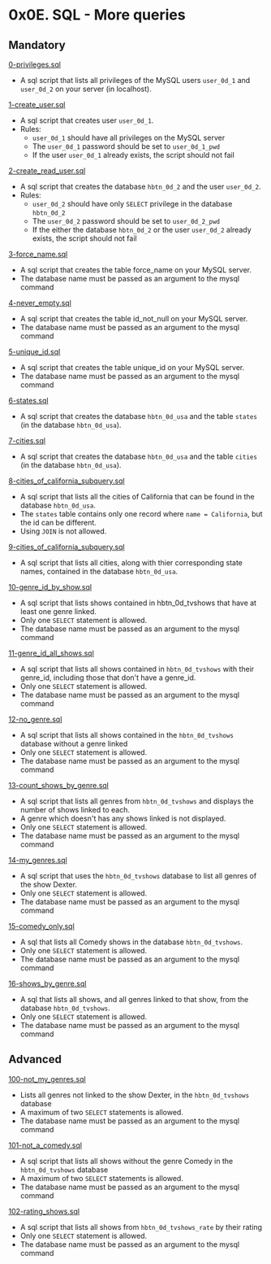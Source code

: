 # 0x0E. SQL - More queries

## Mandatory

[0-privileges.sql](./0-privileges.sql)

- A sql script that lists all privileges of the MySQL users `user_0d_1` and
  `user_0d_2` on your server (in localhost).

[1-create_user.sql](./1-create_user.sql)

- A sql script that creates user `user_0d_1`.
- Rules:
  - `user_0d_1` should have all privileges on the MySQL server
  - The `user_0d_1` password should be set to `user_0d_1_pwd`
  - If the user `user_0d_1` already exists, the script should not fail

[2-create_read_user.sql](./2-create_read_user.sql)

- A sql script that creates the database `hbtn_0d_2` and the user `user_0d_2`.
- Rules:
  - `user_0d_2` should have only `SELECT` privilege in the database `hbtn_0d_2`
  - The `user_0d_2` password should be set to `user_0d_2_pwd`
  - If the either the database `hbtn_0d_2` or the user `user_0d_2` already
    exists, the script should not fail

[3-force_name.sql](./3-force_name.sql)

- A sql script that creates the table force_name on your MySQL server.
- The database name must be passed as an argument to the mysql command

[4-never_empty.sql](./4-never_empty.sql)

- A sql script that creates the table id_not_null on your MySQL server.
- The database name must be passed as an argument to the mysql command

[5-unique_id.sql](./5-unique_id.sql)

- A sql script that creates the table unique_id on your MySQL server.
- The database name must be passed as an argument to the mysql command

[6-states.sql](./6-states.sql)

- A sql script that creates the database `hbtn_0d_usa` and the table `states`
  (in the database `hbtn_0d_usa`).

[7-cities.sql](./7-cities.sql)

- A sql script that creates the database `hbtn_0d_usa` and the table `cities`
  (in the database `hbtn_0d_usa`).

[8-cities_of_california_subquery.sql](./8-cities_of_california_subquery.sql)

- A sql script that lists all the cities of California that can be found in
  the database `hbtn_0d_usa`.
- The `states` table contains only one record where `name = California`, but
  the id can be different.
- Using `JOIN` is not allowed.

[9-cities_of_california_subquery.sql](./9-cities_by_state_join.sql)

- A sql script that lists all cities, along with thier corresponding state
  names, contained in the database `hbtn_0d_usa`.

[10-genre_id_by_show.sql](./10-genre_id_by_show.sql)

- A sql script that lists shows contained in hbtn_0d_tvshows that have at
  least one genre linked.
- Only one `SELECT` statement is allowed.
- The database name must be passed as an argument to the mysql command

[11-genre_id_all_shows.sql](./11-genre_id_all_shows.sql)

- A sql script that lists all shows contained in `hbtn_0d_tvshows` with their
  genre_id, including those that don't have a genre_id.
- Only one `SELECT` statement is allowed.
- The database name must be passed as an argument to the mysql command

[12-no_genre.sql](./12-no_genre.sql)

- A sql script that lists all shows contained in the `hbtn_0d_tvshows` database
  without a genre linked
- Only one `SELECT` statement is allowed.
- The database name must be passed as an argument to the mysql command

[13-count_shows_by_genre.sql](./13-count_shows_by_genre.sql)

- A sql script that lists all genres from `hbtn_0d_tvshows` and displays the
  number of shows linked to each.
- A genre which doesn't has any shows linked is not displayed.
- Only one `SELECT` statement is allowed.
- The database name must be passed as an argument to the mysql command

[14-my_genres.sql](./14-my_genres.sql)

- A sql script that uses the `hbtn_0d_tvshows` database to list all genres of
  the show Dexter.
- Only one `SELECT` statement is allowed.
- The database name must be passed as an argument to the mysql command

[15-comedy_only.sql](./15-comedy_only.sql)

- A sql that lists all Comedy shows in the database `hbtn_0d_tvshows`.
- Only one `SELECT` statement is allowed.
- The database name must be passed as an argument to the mysql command

[16-shows_by_genre.sql](./16-shows_by_genre.sql)

- A sql that lists all shows, and all genres linked to that show, from the
  database `hbtn_0d_tvshows`.
- Only one `SELECT` statement is allowed.
- The database name must be passed as an argument to the mysql command

## Advanced

[100-not_my_genres.sql](./100-not_my_genres.sql)

- Lists all genres not linked to the show Dexter, in the `hbtn_0d_tvshows` database
- A maximum of two `SELECT` statements is allowed.
- The database name must be passed as an argument to the mysql command

[101-not_a_comedy.sql](./101-not_a_comedy.sql)

- A sql script that lists all shows without the genre Comedy in
  the `hbtn_0d_tvshows` database
- A maximum of two `SELECT` statements is allowed.
- The database name must be passed as an argument to the mysql command

[102-rating_shows.sql](./102-rating_shows.sql)

- A sql script that lists all shows from `hbtn_0d_tvshows_rate` by their rating
- Only one `SELECT` statement is allowed.
- The database name must be passed as an argument to the mysql command
